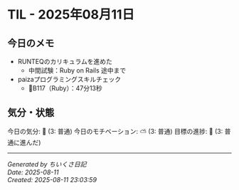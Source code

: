 # TIL - 2025年08月11日

## 今日のメモ
 - RUNTEQのカリキュラムを進めた
	 - 中間試験：Ruby on Rails 途中まで
 - paizaプログラミングスキルチェック
	 - 👑B117（Ruby）：47分13秒

## 気分・状態
今日の気分: 🙂 (3: 普通)
今日のモチベーション: ⛅ (3: 普通)
目標の進捗: 🌱 (3: 普通に進んだ)

---
*Generated by ちいくさ日記*  
*Date: 2025-08-11*  
*Created: 2025-08-11 23:03:59*

